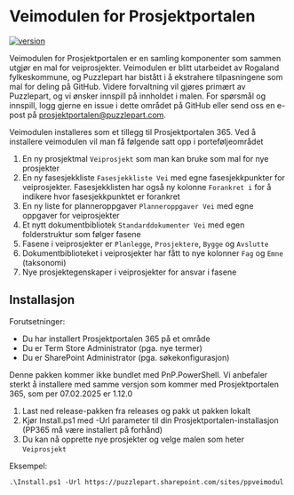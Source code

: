 # Veimodulen for Prosjektportalen

[![version](https://img.shields.io/badge/version-1.1.1-green.svg)](https://semver.org)

Veimodulen for Prosjektportalen er en samling komponenter som sammen utgjør en mal for veiprosjekter. Veimodulen er blitt utarbeidet av Rogaland fylkeskommune, og Puzzlepart har bistått i å ekstrahere tilpasningene som mal for deling på GitHub. Videre forvaltning vil gjøres primært av Puzzlepart, og vi ønsker innspill på innholdet i malen. For spørsmål og innspill, logg gjerne en issue i dette området på GitHub eller send oss en e-post på <prosjektportalen@puzzlepart.com>.

Veimodulen installeres som et tillegg til Prosjektportalen 365. Ved å installere veimodulen vil man få følgende satt opp i porteføljeområdet

1. En ny prosjektmal `Veiprosjekt` som man kan bruke som mal for nye prosjekter
2. En ny fasesjekkliste `Fasesjekkliste Vei` med egne fasesjekkpunkter for veiprosjekter. Fasesjekklisten har også ny kolonne `Forankret i` for å indikere hvor fasesjekkpunktet er forankret
3. En ny liste for planneroppgaver `Planneroppgaver Vei` med egne oppgaver for veiprosjekter
4. Et nytt dokumentbibliotek `Standarddokumenter Vei` med egen folderstruktur som følger fasene
5. Fasene i veiprosjekter er `Planlegge`, `Prosjektere`, `Bygge` og `Avslutte`
6. Dokumentbiblioteket i veiprosjekter har fått to nye kolonner `Fag` og `Emne` (taksonomi)
7. Nye prosjektegenskaper i veiprosjekter for ansvar i fasene

## Installasjon

Forutsetninger:

- Du har installert Prosjektportalen 365 på et område
- Du er Term Store Administrator (pga. nye termer)
- Du er SharePoint Administrator (pga. søkekonfigurasjon)

Denne pakken kommer ikke bundlet med PnP.PowerShell. Vi anbefaler sterkt å installere med samme versjon som kommer med Prosjektportalen 365, som per 07.02.2025 er 1.12.0

1. Last ned release-pakken fra releases og pakk ut pakken lokalt
2. Kjør Install.ps1 med -Url parameter til din Prosjektportalen-installasjon (PP365 må være installert på forhånd)
3. Du kan nå opprette nye prosjekter og velge malen som heter `Veiprosjekt`

Eksempel:

```pwsh
.\Install.ps1 -Url https://puzzlepart.sharepoint.com/sites/ppveimodul
```
